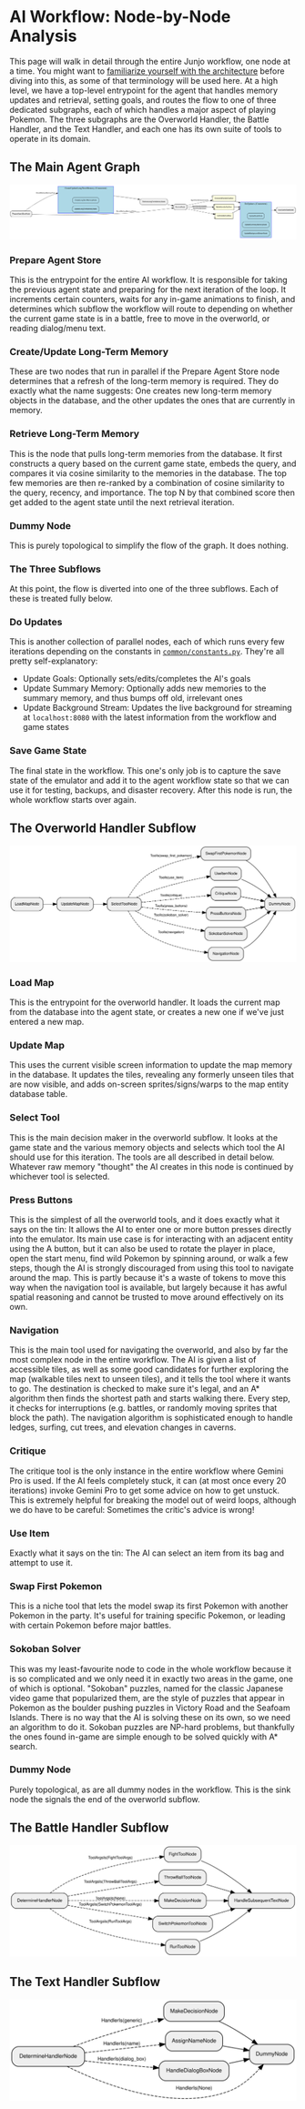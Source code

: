# AI Workflow: Node-by-Node Analysis

This page will walk in detail through the entire Junjo workflow, one node at a time. You might want to [familiarize yourself with the architecture](/docs/architecture.md) before diving into this, as some of that terminology will be used here. At a high level, we have a top-level entrypoint for the agent that handles memory updates and retrieval, setting goals, and routes the flow to one of three dedicated subgraphs, each of which handles a major aspect of playing Pokemon. The three subgraphs are the Overworld Handler, the Battle Handler, and the Text Handler, and each one has its own suite of tools to operate in its domain.

## The Main Agent Graph

![The Main Agent Graph](../visualization/agent_graph/Graph.svg)

### Prepare Agent Store

This is the entrypoint for the entire AI workflow. It is responsible for taking the previous agent state and preparing for the next iteration of the loop. It increments certain counters, waits for any in-game animations to finish, and determines which subflow the workflow will route to depending on whether the current game state is in a battle, free to move in the overworld, or reading dialog/menu text.

### Create/Update Long-Term Memory

These are two nodes that run in parallel if the Prepare Agent Store node determines that a refresh of the long-term memory is required. They do exactly what the name suggests: One creates new long-term memory objects in the database, and the other updates the ones that are currently in memory.

### Retrieve Long-Term Memory

This is the node that pulls long-term memories from the database. It first constructs a query based on the current game state, embeds the query, and compares it via cosine similarity to the memories in the database. The top few memories are then re-ranked by a combination of cosine similarity to the query, recency, and importance. The top N by that combined score then get added to the agent state until the next retrieval iteration.

### Dummy Node

This is purely topological to simplify the flow of the graph. It does nothing.

### The Three Subflows

At this point, the flow is diverted into one of the three subflows. Each of these is treated fully below.

### Do Updates

This is another collection of parallel nodes, each of which runs every few iterations depending on the constants in [`common/constants.py`](/common/constants.py). They're all pretty self-explanatory:
- Update Goals: Optionally sets/edits/completes the AI's goals
- Update Summary Memory: Optionally adds new memories to the summary memory, and thus bumps off old, irrelevant ones
- Update Background Stream: Updates the live background for streaming at `localhost:8080` with the latest information from the workflow and game states

### Save Game State

The final state in the workflow. This one's only job is to capture the save state of the emulator and add it to the agent workflow state so that we can use it for testing, backups, and disaster recovery. After this node is run, the whole workflow starts over again.

## The Overworld Handler Subflow

![The Overworld Handler Subflow](../visualization/agent_graph/subflow_nfvlEyMMnccEoJPPwuQii.svg)

### Load Map

This is the entrypoint for the overworld handler. It loads the current map from the database into the agent state, or creates a new one if we've just entered a new map.

### Update Map

This uses the current visible screen information to update the map memory in the database. It updates the tiles, revealing any formerly unseen tiles that are now visible, and adds on-screen sprites/signs/warps to the map entity database table.

### Select Tool

This is the main decision maker in the overworld subflow. It looks at the game state and the various memory objects and selects which tool the AI should use for this iteration. The tools are all described in detail below. Whatever raw memory "thought" the AI creates in this node is continued by whichever tool is selected.

### Press Buttons

This is the simplest of all the overworld tools, and it does exactly what it says on the tin: It allows the AI to enter one or more button presses directly into the emulator. Its main use case is for interacting with an adjacent entity using the A button, but it can also be used to rotate the player in place, open the start menu, find wild Pokemon by spinning around, or walk a few steps, though the AI is strongly discouraged from using this tool to navigate around the map. This is partly because it's a waste of tokens to move this way when the navigation tool is available, but largely because it has awful spatial reasoning and cannot be trusted to move around effectively on its own.

### Navigation

This is the main tool used for navigating the overworld, and also by far the most complex node in the entire workflow. The AI is given a list of accessible tiles, as well as some good candidates for further exploring the map (walkable tiles next to unseen tiles), and it tells the tool where it wants to go. The destination is checked to make sure it's legal, and an A* algorithm then finds the shortest path and starts walking there. Every step, it checks for interruptions (e.g. battles, or randomly moving sprites that block the path). The navigation algorithm is sophisticated enough to handle ledges, surfing, cut trees, and elevation changes in caverns.

### Critique

The critique tool is the only instance in the entire workflow where Gemini Pro is used. If the AI feels completely stuck, it can (at most once every 20 iterations) invoke Gemini Pro to get some advice on how to get unstuck. This is extremely helpful for breaking the model out of weird loops, although we do have to be careful: Sometimes the critic's advice is wrong!

### Use Item

Exactly what it says on the tin: The AI can select an item from its bag and attempt to use it.

### Swap First Pokemon

This is a niche tool that lets the model swap its first Pokemon with another Pokemon in the party. It's useful for training specific Pokemon, or leading with certain Pokemon before major battles.

### Sokoban Solver

This was my least-favourite node to code in the whole workflow because it is so complicated and we only need it in exactly two areas in the game, one of which is optional. "Sokoban" puzzles, named for the classic Japanese video game that popularized them, are the style of puzzles that appear in Pokemon as the boulder pushing puzzles in Victory Road and the Seafoam Islands. There is no way that the AI is solving these on its own, so we need an algorithm to do it. Sokoban puzzles are NP-hard problems, but thankfully the ones found in-game are simple enough to be solved quickly with A* search.

### Dummy Node

Purely topological, as are all dummy nodes in the workflow. This is the sink node the signals the end of the overworld subflow.

## The Battle Handler Subflow

![The Overworld Handler Subflow](../visualization/agent_graph/subflow_0fgtog1K9j5yWbqpK86Ji.svg)

## The Text Handler Subflow

![The Overworld Handler Subflow](../visualization/agent_graph/subflow_I4h5AEdt51WQ33mjTY19v.svg)
